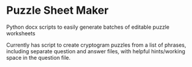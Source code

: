 # Puzzle Sheet Maker  

Python docx scripts to easily generate batches of editable puzzle worksheets

Currently has script to create cryptogram puzzles from a list of phrases, including separate question and answer files, with helpful hints/working space in the question file.
